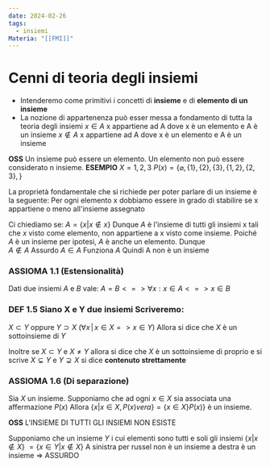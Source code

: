 ```yaml
---
date: 2024-02-26
tags:
  - insiemi
Materia: "[[FMI]]"
---
```

# Cenni di teoria degli insiemi
- Intenderemo come primitivi i concetti di **insieme** e di **elemento di un insieme**
- La nozione di appartenenza può esser messa a fondamento di tutta la teoria degli insiemi
 $x\in A$ x appartiene ad A dove x è un elemento e A è un insieme
 $x\notin A$ x appartiene ad A dove x è un elemento e A è un insieme

**OSS** Un insieme può essere un elemento. Un elemento non può essere considerato n insieme.
**ESEMPIO** $X = {1, 2,3}$ $P(x) = \{ \varnothing, \{1\}, \{2\}, \{3\}, \{1, 2\}, \{2, 3\}, \}$
 
La proprietà fondamentale che si richiede per poter parlare di un insieme è la seguente:
Per ogni elemento x dobbiamo essere in grado di stabilire se x appartiene o meno all'insieme assegnato

Ci chiediamo se:
$A=\{x|x\notin x\}$
Dunque $A$ è l'insieme di tutti gli insiemi x tali che $x$ visto come elemento, non appartiene a x visto come insieme.
Poiché $A$ è un insieme per ipotesi, $A$ è anche un elemento.
Dunque  
$A\notin A$ Assurdo 
$A\in A$ Funziona 
$A$ Quindi A non è un insieme

### ASSIOMA 1.1 (Estensionalità)
Dati due insiemi $A$ e $B$ vale:
$A= B <=> \forall x: x\in A <=> x\in B$

### DEF 1.5 Siano X e Y due insiemi Scriveremo:
$X\subset Y$  oppure $Y \supset X$ $(\forall x\,|\, x \in X => x \in Y)$
Allora si dice che $X$ è un sottoinsieme di $Y$

Inoltre se $X\subset Y$ e $X\neq Y$ allora si dice che $X$ è un sottoinsieme di proprio e si scrive $X \subsetneq Y$  e $Y\supsetneq X$ si dice **contenuto strettamente**

### ASSIOMA 1.6 (Di separazione)
Sia $X$ un insieme.
Supponiamo che ad ogni $x\in X$ sia associata una affermazione $P(x)$ 
Allora $\{x| x\in X, P(x) vera \} = \{x\in X \} P(x)\}$ è un insieme.

**OSS** L'INSIEME DI TUTTI GLI INSIEMI NON ESISTE

Supponiamo che un insieme $Y$ i cui elementi sono tutti e soli gli insiemi
$\{x | x\notin X\}$ $= \{x \in Y | x \notin X \}$
A sinistra per russel non è un insieme a destra è un insieme => ASSURDO
